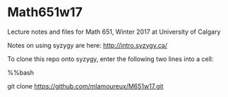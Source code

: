 # Math651w17
Lecture notes and files for Math 651, Winter 2017 at University of Calgary

Notes on using syzygy are here: http://intro.syzygy.ca/

To clone this repo onto syzygy, enter the following two lines into a cell:

%%bash

git clone https://github.com/mlamoureux/M651w17.git
